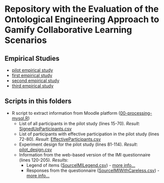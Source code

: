 # Repository with the Evaluation of the Ontological Engineering Approach to Gamify Collaborative Learning Scenarios




## Empirical Studies

* [pilot empirical study](pilot-study/)
* [first empirical study](study01/)
* [second empirical study](study02/)
* [third empirical study](study03/)

## Scripts in this folders
 

 * R script to extract information from Moodle platform ([00-processing-mysql.R](../../blob/master/00-processing-mysql.R))
   - List of all participants in the pilot study (lines 15-70). _Result_: [SignedUpParticipants.csv](pilot-study/data/SignedUpParticipants.csv)
   - List of participants with effective participation in the pilot study (lines 72-80). _Result_: [EffectiveParticipants.csv](pilot-study/data/EffectiveParticipants.csv)
   - Experiment design for the pilot study (lines 81-114). _Result_: [pilot_design.csv](report/pilot_design.csv)
   - Information from the web-based version of the IMI questionnaire (lines 120-205). _Results_:
     - Legend of items ([SourceIMILegend.csv](pilot-study/data/SourceIMILegend.csv)) - [more info...](pilot-study/data/)
     - Responses from the questionnaire ([SourceIMIWithCareless.csv](pilot-study/data/SourceIMIWithCareless.csv)) - [more info...](pilot-study/data/)

